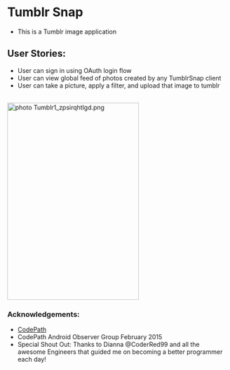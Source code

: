 # Tumblr Snap

- This is a Tumblr image application


## User Stories:

- User can sign in using OAuth login flow
- User can view global feed of photos created by any TumblrSnap client
- User can take a picture, apply a filter, and upload that image to tumblr

<br>
<img src="http://i1369.photobucket.com/albums/ag238/sugarcoder/CodePath/Tumblr1_zpsirqhtlgd.png" border="0" alt=" photo Tumblr1_zpsirqhtlgd.png" width="300" height="450" />
<br>

### Acknowledgements:

- <a href="http://www.codepath.com">CodePath</a>
- CodePath Android Observer Group February 2015
- Special Shout Out: Thanks to Dianna @CoderRed99 and all the awesome Engineers that guided me on becoming a better programmer each day!

 


